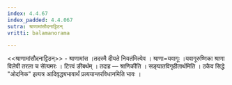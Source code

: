 ```yaml
---
index: 4.4.67
index_padded: 4.4.067
sutra: श्राणामांसौदनाट्टिठन्
vritti: balamanorama

---
```

<<श्राणामांसौदनाट्टिठन्>> - श्राणामांस ।तदस्मै दीयते नियत॑मित्येव । श्राणा=यवागूः ।यवागूरुष्णिका श्राणा विलेपी तरला च से॑त्यमरः । टित्त्वं ङीबर्थम् । तदाह — श्राणिकीति । सङ्घातविगृहीतार्थमिति । ठकैव सिद्धे "ओदनिक" इत्यत्र आदिवृद्ध्यभावार्थं प्रत्ययान्तरविधानमिति भावः । 